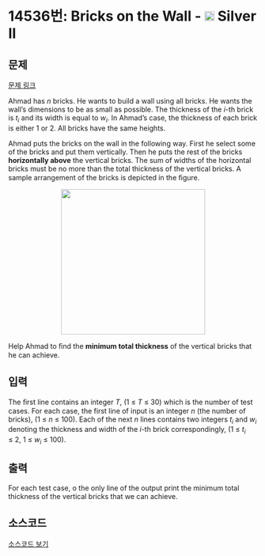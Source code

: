 # 14536번: Bricks on the Wall - <img src="https://static.solved.ac/tier_small/9.svg" style="height:20px" /> Silver II

<!-- performance -->

<!-- 문제 제출 후 깃허브에 푸시를 했을 때 제출한 코드의 성능이 입력될 공간입니다.-->

<!-- end -->

## 문제

[문제 링크](https://boj.kr/14536)


<p>Ahmad has <em>n</em> bricks. He wants to build a wall using all bricks. He wants the wall’s dimensions to be as small as possible. The thickness of the <em>i</em>-th brick is <em>t<sub>i</sub></em> and its width is equal to <em>w<sub>i</sub></em>. In Ahmad’s case, the thickness of each brick is either 1 or 2. All bricks have the same heights.</p>

<p>Ahmad puts the bricks on the wall in the following way. First he select some of the bricks and put them vertically. Then he puts the rest of the bricks <strong>horizontally above</strong> the vertical bricks. The sum of widths of the horizontal bricks must be no more than the total thickness of the vertical bricks. A sample arrangement of the bricks is depicted in the ﬁgure.</p>

<p style="text-align: center;"><img alt="" src="https://onlinejudgeimages.s3-ap-northeast-1.amazonaws.com/problem/14536/1.png" style="height:294px; width:291px"></p>

<p>Help Ahmad to ﬁnd the <strong>minimum total thickness</strong> of the vertical bricks that he can achieve.</p>



## 입력


<p>The ﬁrst line contains an integer <em>T</em>, (1 ≤ <em>T</em> ≤ 30) which is the number of test cases. For each case, the first line of input is an integer <em>n</em> (the number of bricks), (1 ≤ <em>n</em> ≤ 100). Each of the next <em>n</em> lines contains two integers <em>t<sub>i</sub></em> and <em>w<sub>i</sub></em> denoting the thickness and width of the <em>i</em>-th brick correspondingly, (1 ≤ <em>t<sub>i </sub></em>≤&nbsp;2, 1 ≤ <em>w<sub>i</sub></em> ≤ 100).</p>



## 출력


<p>For each test case, o the only line of the output print the minimum total thickness of the vertical bricks that we can achieve.</p>



## 소스코드

[소스코드 보기](Bricks%20on%20the%20Wall.cpp)